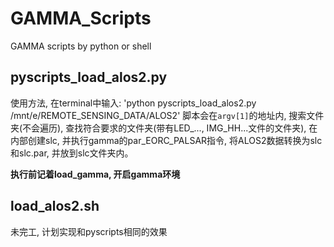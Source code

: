 # GAMMA_Scripts
GAMMA scripts by python or shell

## pyscripts_load_alos2.py

使用方法, 
在terminal中输入: 'python pyscripts_load_alos2.py /mnt/e/REMOTE_SENSING_DATA/ALOS2'
脚本会在`argv[1]`的地址内, 搜索文件夹(不会遍历), 查找符合要求的文件夹(带有LED_..., IMG_HH...文件的文件夹), 
在内部创建slc, 并执行gamma的par_EORC_PALSAR指令, 将ALOS2数据转换为slc和slc.par, 并放到slc文件夹内。

**执行前记着load_gamma, 开启gamma环境**

## load_alos2.sh

未完工, 计划实现和pyscripts相同的效果